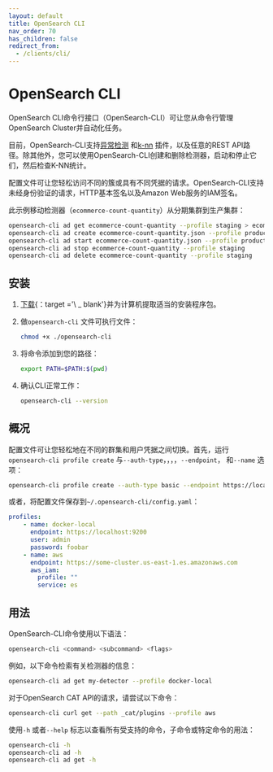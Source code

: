 ```yaml
---
layout: default
title: OpenSearch CLI
nav_order: 70
has_children: false
redirect_from:
  - /clients/cli/
---
```


# OpenSearch CLI

OpenSearch CLI命令行接口（OpenSearch-CLI）可让您从命令行管理OpenSearch Cluster并自动化任务。

目前，OpenSearch-CLI支持[异常检测]({{site.url}}{{site.baseurl}}/monitoring-plugins/ad/) 和[k-nn]({{site.url}}{{site.baseurl}}/search-plugins/knn/) 插件，以及任意的REST API路径。除其他外，您可以使用OpenSearch-CLI创建和删除检测器，启动和停止它们，然后检查K-NN统计。

配置文件可让您轻松访问不同的簇或具有不同凭据的请求。OpenSearch-CLI支持未经身份验证的请求，HTTP基本签名以及Amazon Web服务的IAM签名。

此示例移动检测器（`ecommerce-count-quantity`）从分期集群到生产集群：

```bash
opensearch-cli ad get ecommerce-count-quantity --profile staging > ecommerce-count-quantity.json
opensearch-cli ad create ecommerce-count-quantity.json --profile production
opensearch-cli ad start ecommerce-count-quantity.json --profile production
opensearch-cli ad stop ecommerce-count-quantity --profile staging
opensearch-cli ad delete ecommerce-count-quantity --profile staging
```


## 安装

1. [下载](https://opensearch.org/downloads.html){：target ='\ _ blank'}并为计算机提取适当的安装程序包。

1. 做`opensearch-cli` 文件可执行文件：

   ```bash
   chmod +x ./opensearch-cli
   ```

1. 将命令添加到您的路径：

   ```bash
   export PATH=$PATH:$(pwd)
   ```

1. 确认CLI正常工作：

   ```bash
   opensearch-cli --version
   ```


## 概况

配置文件可让您轻松地在不同的群集和用户凭据之间切换。首先，运行`opensearch-cli profile create` 与`--auth-type`，，，，`--endpoint`， 和`--name` 选项：

```bash
opensearch-cli profile create --auth-type basic --endpoint https://localhost:9200 --name docker-local
```

或者，将配置文件保存到`~/.opensearch-cli/config.yaml`：

```yaml
profiles:
    - name: docker-local
      endpoint: https://localhost:9200
      user: admin
      password: foobar
    - name: aws
      endpoint: https://some-cluster.us-east-1.es.amazonaws.com
      aws_iam:
        profile: ""
        service: es
```


## 用法

OpenSearch-CLI命令使用以下语法：

```bash
opensearch-cli <command> <subcommand> <flags>
```

例如，以下命令检索有关检测器的信息：

```bash
opensearch-cli ad get my-detector --profile docker-local
```

对于OpenSearch CAT API的请求，请尝试以下命令：

```bash
opensearch-cli curl get --path _cat/plugins --profile aws
```

使用`-h` 或者`--help` 标志以查看所有受支持的命令，子命令或特定命令的用法：

```bash
opensearch-cli -h
opensearch-cli ad -h
opensearch-cli ad get -h
```

